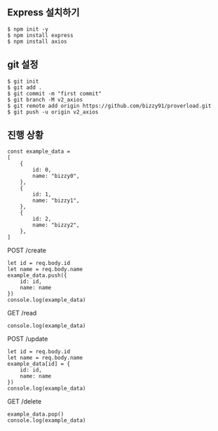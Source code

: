 ## Express 설치하기
```
$ npm init -y
$ npm install express
$ npm install axios
```
## git 설정
```
$ git init
$ git add .
$ git commit -m "first commit"
$ git branch -M v2_axios
$ git remote add origin https://github.com/bizzy91/proverload.git
$ git push -u origin v2_axios
```
## 진행 상황
```
const example_data = 
[
    {
        id: 0,
        name: "bizzy0",
    },
    {
        id: 1,
        name: "bizzy1",
    },
    {
        id: 2,
        name: "bizzy2",
    },
]
```
POST /create
```
let id = req.body.id
let name = req.body.name
example_data.push({
    id: id,
    name: name
})
console.log(example_data)
```
GET /read
```
console.log(example_data)
```

POST /update
```
let id = req.body.id
let name = req.body.name
example_data[id] = {
    id: id,
    name: name
})
console.log(example_data)
```

GET /delete
```
example_data.pop()
console.log(example_data)
```